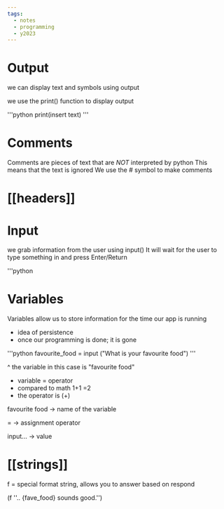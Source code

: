 ```yaml
---
tags:
  - notes
  - programming
  - y2023
---
```

# Output
we can display text and symbols using output

we use the print() function to display output

'''python
print(insert text)
'''

#  Comments 
Comments are pieces of text that are *NOT* interpreted by python
This means that the text is ignored
We use the # symbol to make comments

# [[headers]]


# Input 
we grab information from the user using input()
It will wait for the user to type something in and press Enter/Return

'''python


# Variables
Variables allow us to store information for the time our app is running
- idea of persistence
- once our programming is done; it is gone

'''python
favourite_food = input ("What is your favourite food")
'''

^ the variable in this case is "favourite food"

- variable = operator
- compared to math 1+1 =2 
- the operator is (+)

favourite food -> name of the variable

= -> assignment operator 

input... -> value 

# [[strings]]



f = special format string, allows you to answer based on respond 

(f ''.. {fave_food} sounds good.'')






